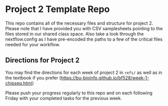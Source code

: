 # Project 2 Template Repo

This repo contains all of the necessary files and structure for project 2.
Please note that I have provided you with CSV samplesheets pointing to the
files stored in our shared class space. Also take a look through the nextflow.config
as I have pre-encoded the paths to a few of the critical files needed for
your workflow.

## Directions for Project 2

You may find the directions for each week of project 2 in `refs/` as well
as in the textbook if you prefer (https://bu-bioinfo.github.io/bf528/week-1-chipseq.html)

Please push your progress regularly to this repo and on each following Friday
with your completed tasks for the previous week. 
